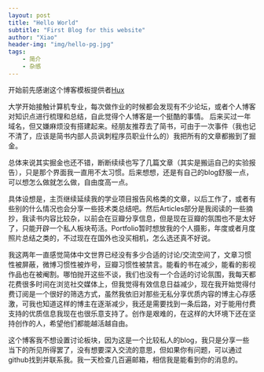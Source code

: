 ```yaml
---
layout: post
title: "Hello World"
subtitle: "First Blog for this website"
author: "Xiao"
header-img: "img/hello-pg.jpg"
tags:
    - 简介
    - 杂感
---
```

开始前先感谢这个博客模板提供者[Hux](https://github.com/Huxpro)

大学开始接触计算机专业，每次做作业的时候都会发现有不少论坛，或者个人博客对知识点进行梳理和总结，自此觉得个人博客是一个挺酷的事情。
后来买过一年域名，但又嫌麻烦没有搭建起来。经朋友推荐去了简书，可由于一次事件（我也记不清了，应该是简书内部人员讽刺程序员职业什么的）我把所有的文章都搬到了掘金。

总体来说其实掘金也还不错，断断续续也写了几篇文章（其实是搬运自己的实验报告），只是那个界面我一直用不太习惯。后来想想，还是有自己的blog舒服一点，可以想怎么做就怎么做，自由度高一点。

具体设想是，主页继续延续我的学业项目报告风格类的文章，以后工作了，或者有些别的什么情况也会分享一些技术类总结吧。然后Articles部分是我阅读的一些摘抄，我读书内容比较杂，以前会在豆瓣分享信息，但是现在豆瓣的氛围也不是太好了，只能开辟一个私人板块苟活。Portfolio暂时想放我的个人摄影，年度或者月度照片总结之类的，不过现在在国外也没买相机，怎么选还真不好说。

我这两年一直感觉简体中文世界已经没有多少合适的讨论/交流空间了，文章习惯性被屏蔽，微博习惯性被炸号，豆瓣习惯性被禁言。能看的书在减少，能看的影视作品也在被阉割。哪怕抛开这些不谈，我们也没有一个合适的讨论氛围，我每天都花费很多时间在浏览社交媒体上，但我觉得有效信息日益减少，现在我开始觉得付费订阅是一个很好的筛选方式，虽然我依旧对那些无私分享优质内容的博主心存感激，可我也知道这样的博主在逐渐减少，我还是需要找到一条后路，对于能用付费支持的优质信息我现在也很乐意支持了。创作是艰难的，在这样的大环境下还在坚持创作的人，希望他们都能越活越自由。

这个博客我不想设置讨论板块，因为这是一个比较私人的blog，我只是分享一些当下的所见所得罢了，没有想要深入交流的意思，但如果你有问题，可以通过github找到并联系我。我一天检查几百遍邮箱，相信我是能看到你的消息的。
